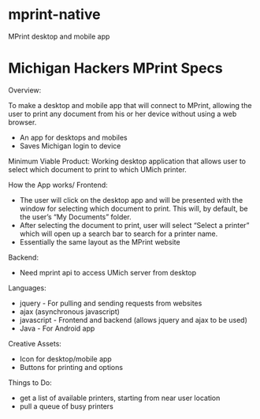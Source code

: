# mprint-native
MPrint desktop and mobile app

# Michigan Hackers MPrint Specs

Overview:

To make a desktop and mobile app that will connect to MPrint, allowing the user to print any document from his or her device without using a web browser.

* An app for desktops and mobiles
* Saves Michigan login to device

Minimum Viable Product: Working desktop application that allows user to select which document to print to which UMich printer.

How the App works/ Frontend:
* The user will click on the desktop app and will be presented with the window for selecting which document to print. This will, by default, be the user’s “My Documents” folder.
* After selecting the document to print, user will select “Select a printer” which will open up a search bar to search for a printer name.
* Essentially the same layout as the MPrint website

Backend:
* Need mprint api to access UMich server from desktop

Languages:
* jquery - For pulling and sending requests from websites
* ajax (asynchronous javascript)
* javascript - Frontend and backend (allows jquery and ajax to be used)
* Java - For Android app

Creative Assets:
* Icon for desktop/mobile app
* Buttons for printing and options

Things to Do:
* get a list of available printers, starting from near user location
* pull a queue of busy printers
